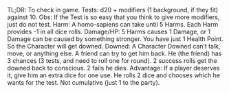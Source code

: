 TL;DR:
To check in game.
Tests:
d20 + modifiers (1 background, if they fit) against 10.
Obs: If the Test is so easy that you think to give more modifiers, just do not test.
Harm:
A homo-sapiens can take until 5 Harms. Each Harm provides -1 in all dice rolls.
Damage/HP:
5 Harms causes 1 Damage, or 1 Damage can be caused by something stronger. You have just 1 Health Point. So the Character will get downed.
Downed:
A Character Downed can’t talk, move, or anything else. A friend can try to get him back. He (the friend) has 3 chances (3 tests, and need to roll one for round).
2 success rolls get the downed back to conscious.
2 fails he dies.
Advantage:
If a player deserves it, give him an extra dice for one use. He rolls 2 dice and chooses which he wants for the test. Not cumulative (just 1 to the party).
